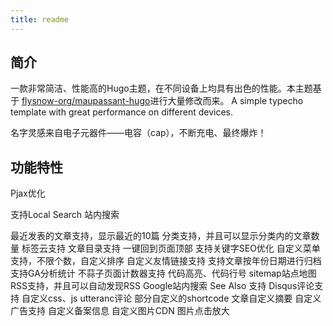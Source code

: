 ```yaml
---
title: readme
---
```

## 简介

一款非常简洁、性能高的Hugo主题，在不同设备上均具有出色的性能。本主题基于
[flysnow-org/maupassant-hugo](https://github.com/flysnow-org/maupassant-hugo)进行大量修改而来。
A simple typecho template with great performance on different devices.

名字灵感来自电子元器件——电容（cap），不断充电、最终爆炸！

## 功能特性

Pjax优化

支持Local Search 站内搜索

最近发表的文章支持，显示最近的10篇
分类支持，并且可以显示分类内的文章数量
标签云支持
文章目录支持
一键回到页面顶部
支持关键字SEO优化
自定义菜单支持，不限个数，自定义排序
自定义友情链接支持
支持文章按年份日期进行归档
支持GA分析统计
不蒜子页面计数器支持
代码高亮、代码行号
sitemap站点地图
RSS支持，并且可以自动发现RSS
Google站内搜索
See Also 支持
Disqus评论支持
自定义css、js
utteranc评论
部分自定义的shortcode
文章自定义摘要
自定义广告支持
自定义备案信息
自定义图片CDN
图片点击放大

